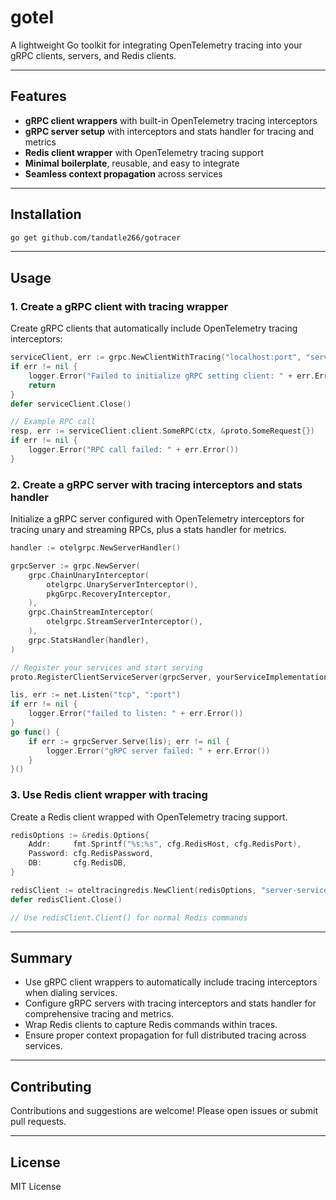 # gotel

A lightweight Go toolkit for integrating OpenTelemetry tracing into your gRPC clients, servers, and Redis clients.

---

## Features

- **gRPC client wrappers** with built-in OpenTelemetry tracing interceptors  
- **gRPC server setup** with interceptors and stats handler for tracing and metrics  
- **Redis client wrapper** with OpenTelemetry tracing support  
- **Minimal boilerplate**, reusable, and easy to integrate  
- **Seamless context propagation** across services  

---

## Installation

```bash
go get github.com/tandatle266/gotracer
```

---

## Usage

### 1. Create a gRPC client with tracing wrapper

Create gRPC clients that automatically include OpenTelemetry tracing interceptors:

```go
serviceClient, err := grpc.NewClientWithTracing("localhost:port", "server-service")
if err != nil {
    logger.Error("Failed to initialize gRPC setting client: " + err.Error())
    return
}
defer serviceClient.Close()

// Example RPC call
resp, err := serviceClient.client.SomeRPC(ctx, &proto.SomeRequest{})
if err != nil {
    logger.Error("RPC call failed: " + err.Error())
}
```

### 2. Create a gRPC server with tracing interceptors and stats handler

Initialize a gRPC server configured with OpenTelemetry interceptors for tracing unary and streaming RPCs, plus a stats handler for metrics.

```go
handler := otelgrpc.NewServerHandler()

grpcServer := grpc.NewServer(
    grpc.ChainUnaryInterceptor(
        otelgrpc.UnaryServerInterceptor(),
        pkgGrpc.RecoveryInterceptor,
    ),
    grpc.ChainStreamInterceptor(
        otelgrpc.StreamServerInterceptor(),
    ),
    grpc.StatsHandler(handler),
)

// Register your services and start serving
proto.RegisterClientServiceServer(grpcServer, yourServiceImplementation)

lis, err := net.Listen("tcp", ":port")
if err != nil {
    logger.Error("failed to listen: " + err.Error())
}
go func() {
    if err := grpcServer.Serve(lis); err != nil {
        logger.Error("gRPC server failed: " + err.Error())
    }
}()
```

### 3. Use Redis client wrapper with tracing

Create a Redis client wrapped with OpenTelemetry tracing support.

```go
redisOptions := &redis.Options{
    Addr:     fmt.Sprintf("%s:%s", cfg.RedisHost, cfg.RedisPort),
    Password: cfg.RedisPassword,
    DB:       cfg.RedisDB,
}

redisClient := oteltracingredis.NewClient(redisOptions, "server-service")
defer redisClient.Close()

// Use redisClient.Client() for normal Redis commands
```

---

## Summary

- Use gRPC client wrappers to automatically include tracing interceptors when dialing services.  
- Configure gRPC servers with tracing interceptors and stats handler for comprehensive tracing and metrics.  
- Wrap Redis clients to capture Redis commands within traces.  
- Ensure proper context propagation for full distributed tracing across services.  

---

## Contributing

Contributions and suggestions are welcome! Please open issues or submit pull requests.

---

## License

MIT License
